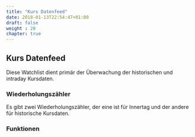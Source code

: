 ```yaml
---
title: "Kurs Datenfeed"
date: 2018-01-13T22:54:47+01:00
draft: false
weight : 20
chapter: true
---
```

## Kurs Datenfeed
Diese Watchlist dient primär der Überwachung der historischen und intraday Kursdaten.

### Wiederholungszähler
Es gibt zwei Wiederholungszähler, der eine ist für Innertag und der andere für historische Kursdaten. 

### Funktionen